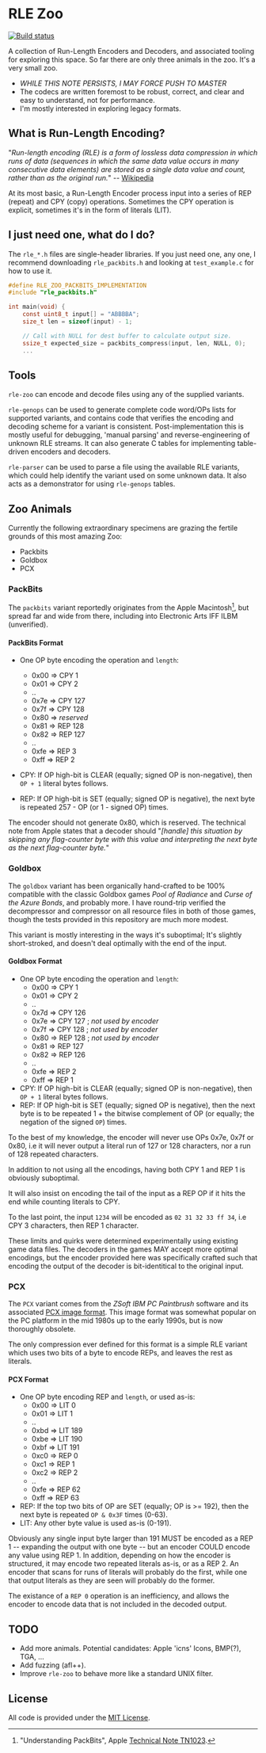 
# RLE Zoo

[![Build status](https://github.com/eloj/rle-zoo/workflows/build/badge.svg)](https://github.com/eloj/rle-zoo/actions/workflows/c-cpp.yml)

A collection of Run-Length Encoders and Decoders, and associated tooling for exploring this space. So far there are only three animals in the zoo. It's a very small zoo.

* _WHILE THIS NOTE PERSISTS, I MAY FORCE PUSH TO MASTER_
* The codecs are written foremost to be robust, correct, and clear and easy to understand, not for performance.
* I'm mostly interested in exploring legacy formats.

## What is Run-Length Encoding?

"_Run-length encoding (RLE) is a form of lossless data compression in which runs of data (sequences in which the same data value occurs in many consecutive data elements) are stored as a single data value and count, rather than as the original run._" -- [Wikipedia](https://en.wikipedia.org/wiki/Run-length_encoding)

At its most basic, a Run-Length Encoder process input into a series of REP (repeat) and CPY (copy) operations.
Sometimes the CPY operation is explicit, sometimes it's in the form of literals (LIT).

## I just need one, what do I do?

The `rle_*.h` files are single-header libraries. If you just need one, any one, I recommend downloading `rle_packbits.h` and
looking at `test_example.c` for how to use it.

```c
#define RLE_ZOO_PACKBITS_IMPLEMENTATION
#include "rle_packbits.h"

int main(void) {
	const uint8_t input[] = "ABBBBA";
	size_t len = sizeof(input) - 1;

	// Call with NULL for dest buffer to calculate output size.
	ssize_t expected_size = packbits_compress(input, len, NULL, 0);
	...
```

## Tools

`rle-zoo` can encode and decode files using any of the supplied variants.

`rle-genops` can be used to generate complete code word/OPs lists for supported variants, and contains code that verifies
the encoding and decoding scheme for a variant is consistent. Post-implementation this is mostly useful for debugging,
'manual parsing' and reverse-engineering of unknown RLE streams. It can also generate C tables for implementing table-driven
encoders and decoders.

`rle-parser` can be used to parse a file using the available RLE variants, which could help identify the
variant used on some unknown data. It also acts as a demonstrator for using `rle-genops` tables.

## Zoo Animals

Currently the following extraordinary specimens are grazing the fertile grounds of this most amazing Zoo:

* Packbits
* Goldbox
* PCX

### PackBits

The `packbits` variant reportedly originates from the Apple Macintosh[^foottn1023], but spread far and wide from there, including
into Electronic Arts IFF ILBM (unverified).

#### PackBits Format

* One OP byte encoding the operation and `length`:
	* 0x00 => CPY 1
	* 0x01 => CPY 2
	* ..
	* 0x7e => CPY 127
	* 0x7f => CPY 128
	* 0x80 => _reserved_
	* 0x81 => REP 128
	* 0x82 => REP 127
	* ..
	* 0xfe => REP 3
	* 0xff => REP 2

* CPY: If OP high-bit is CLEAR (equally; signed OP is non-negative), then `OP + 1` literal bytes follows.
* REP: If OP high-bit is SET (equally; signed OP is negative), the next byte is repeated 257 - OP (or 1 - signed OP) times.

The encoder should not generate 0x80, which is reserved. The technical note from Apple states that a decoder should
"_[handle] this situation by skipping any flag-counter byte with this value and interpreting the next byte as the next flag-counter byte._"

[^foottn1023]: "Understanding PackBits", Apple [Technical Note TN1023](http://web.archive.org/web/20080705155158/http://developer.apple.com/technotes/tn/tn1023.html).

### Goldbox

The `goldbox` variant has been organically hand-crafted to be 100% compatible with the classic Goldbox games _Pool of Radiance_ and _Curse of the Azure Bonds_,
and probably more. I have round-trip verified the decompressor and compressor on all resource files in both of those games, though the tests provided
in this repository are much more modest.

This variant is mostly interesting in the ways it's suboptimal; It's slightly short-stroked, and doesn't deal optimally with the end of the input.

#### Goldbox Format

* One OP byte encoding the operation and `length`:
	* 0x00 => CPY 1
	* 0x01 => CPY 2
	* ..
	* 0x7d => CPY 126
	* 0x7e => CPY 127 ; _not used by encoder_
	* 0x7f => CPY 128 ; _not used by encoder_
	* 0x80 => REP 128 ; _not used by encoder_
	* 0x81 => REP 127
	* 0x82 => REP 126
	* ..
	* 0xfe => REP 2
	* 0xff => REP 1
* CPY: If OP high-bit is CLEAR (equally; signed OP is non-negative), then `OP + 1` literal bytes follows.
* REP: If OP high-bit is SET (equally; signed OP is negative), then the next byte is to be repeated 1 + the bitwise complement of OP (or equally; the negation of the signed `OP`) times.

To the best of my knowledge, the encoder will never use OPs 0x7e, 0x7f or 0x80, i.e it will never output a literal run of 127 or 128 characters, nor a run of 128 repeated characters.

In addition to not using all the encodings, having both CPY 1 and REP 1 is obviously suboptimal.

It will also insist on encoding the tail of the input as a REP OP if it hits the end while counting literals to CPY.

To the last point, the input `1234` will be encoded as `02 31 32 33 ff 34`, i.e CPY 3 characters, then REP 1 character.

These limits and quirks were determined experimentally using existing game data files. The decoders in the games MAY accept
more optimal encodings, but the encoder provided here was specifically crafted such that encoding the output of the decoder
is bit-identitical to the original input.

### PCX

The `PCX` variant comes from the _ZSoft IBM PC Paintbrush_ software and its associated [PCX image format](https://en.wikipedia.org/wiki/PCX).
This image format was somewhat popular on the PC platform in the mid 1980s up to the early 1990s, but is now thoroughly obsolete.

The only compression ever defined for this format is a simple RLE variant which uses two bits of a byte to encode
REPs, and leaves the rest as literals.

#### PCX Format

* One OP byte encoding REP and `length`, or used as-is:
	* 0x00 => LIT 0
	* 0x01 => LIT 1
	* ..
	* 0xbd => LIT 189
	* 0xbe => LIT 190
	* 0xbf => LIT 191
	* 0xc0 => REP 0
	* 0xc1 => REP 1
	* 0xc2 => REP 2
	* ..
	* 0xfe => REP 62
	* 0xff => REP 63
* REP: If the top two bits of OP are SET (equally; OP is >= 192), then the next byte is repeated `OP & 0x3F` times (0-63).
* LIT: Any other byte value is used as-is (0-191).

Obviously any single input byte larger than 191 MUST be encoded as a REP 1 -- expanding the output with one byte -- but an
encoder COULD encode any value using REP 1. In addition, depending on how the encoder is structured, it may encode two repeated
literals as-is, or as a REP 2. An encoder that scans for runs of literals will probably do the first, while one that output
literals as they are seen will probably do the former.

The existance of a `REP 0` operation is an inefficiency, and allows the encoder to encode data that is not included in the decoded output.

## TODO

* Add more animals. Potential candidates: Apple 'icns' Icons, BMP(?), TGA, ...
* Add fuzzing (afl++).
* Improve `rle-zoo` to behave more like a standard UNIX filter.

## License

All code is provided under the [MIT License](LICENSE).
